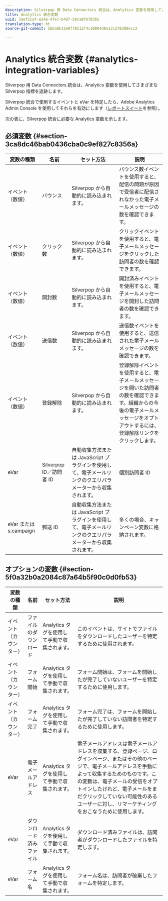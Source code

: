 ```yaml
---
description: Silverpop 用 Data Connectors 統合は、Analytics 変数を使用してさまざまな Silverpop 指標を追跡します。
title: Analytics 統合変数
uuid: 3aef3caf-e24e-4fe7-b4d7-50ca0f6703b5
translation-type: ht
source-git-commit: 16ba0b12e0f70112f4c10804d0a13c278388ecc2

---
```



# Analytics 統合変数 {#analytics-integration-variables}

Silverpop 用 Data Connectors 統合は、Analytics 変数を使用してさまざまな Silverpop 指標を追跡します。

Silverpop 統合で使用するイベントと eVar を特定したら、Adobe Analytics Admin Console を使用してそれらを有効にします（[レポートスイート](https://docs.adobe.com/content/help/ja-JP/analytics/admin/manage-report-suites/report-suites-admin.html)を参照）。

次の表に、Silverpop 統合に必要な Analytics 変数を示します。

## 必須変数 {#section-3ca8dc46bab0436cba0c9ef827c8356a}

| 変数の種類 | 名前 | セット方法 | 説明 |
|---|---|---|---|
| イベント（数値） | バウンス | Silverpop から自動的に読み込まれます。 | バウンス数イベントを使用すると、配信の問題が原因で受信者に配信されなかった電子メールメッセージの数を確認できます。 |
| イベント（数値） | クリック数 | Silverpop から自動的に読み込まれます。 | クリックイベントを使用すると、電子メールメッセージをクリックした訪問者の数を確認できます。 |
| イベント（数値） | 開封数 | Silverpop から自動的に読み込まれます。 | 開封済みイベントを使用すると、電子メールメッセージを開封した訪問者の数を確認できます。 |
| イベント（数値） | 送信数 | Silverpop から自動的に読み込まれます。 | 送信数イベントを使用すると、送信された電子メールメッセージの数を確認できます。 |
| イベント（数値） | 登録解除 | Silverpop から自動的に読み込まれます。 | 登録解除イベントを使用すると、電子メールメッセージを開いた訪問者の数を確認できます。組織からの今後の電子メールメッセージをオプトアウトするには、登録解除リンクをクリックします。 |
| eVar | Silverpop ID／訪問者 ID | 自動収集方法または JavaScript プラグインを使用して、電子メールリンクのクエリパラメーターから収集されます。 | 個別訪問者 ID |
| eVar または s.campaign | 郵送 ID | 自動収集方法または JavaScript プラグインを使用して、電子メールリンクのクエリパラメーターから収集されます。 | 多くの場合、キャンペーン変数に格納されます。 |

## オプションの変数 {#section-5f0a32b0a2084c87a64b5f90c0d0fb53}

| 変数の種類 | 名前 | セット方法 | 説明 |
|---|---|---|---|
| イベント（カウンター） | ファイルのダウンロード | Analytics タグを使用して手動で収集されます。 | このイベントは、サイトでファイルをダウンロードしたユーザーを特定するために使用されます。 |
| イベント（カウンター） | フォーム開始 | Analytics タグを使用して手動で収集されます。 | フォーム開始は、フォームを開始したが完了していないユーザーを特定するために使用します。 |
| イベント（カウンター） | フォーム完了 | Analytics タグを使用して手動で収集されます。 | フォーム完了は、フォームを開始したが完了していない訪問者を特定するために使用します。 |
| eVar | 電子メールアドレス | Analytics タグを使用して手動で収集されます。 | 電子メールアドレスは電子メールアドレスを収集する、登録ページ、ログインページ、またはその他のページで、電子メールアドレスを手動によって収集するためのものです。この変数は、電子メールの受信をオプトインしたけれど、電子メールをまだクリックしていない可能性のあるユーザーに対し、リマーケティングをおこなうために使用します。 |
| eVar | ダウンロード済みファイル | Analytics タグを使用して手動で収集されます。 | ダウンロード済みファイルは、訪問者がダウンロードしたファイルを特定します。 |
| eVar | フォーム名 | Analytics タグを使用して手動で収集されます。 | フォーム名は、訪問者が破棄したフォームを特定します。 |

